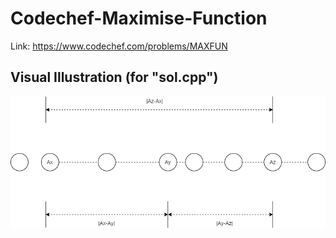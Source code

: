 # Codechef-Maximise-Function
Link: https://www.codechef.com/problems/MAXFUN
## Visual Illustration (for "sol.cpp")
![](vis.png)
